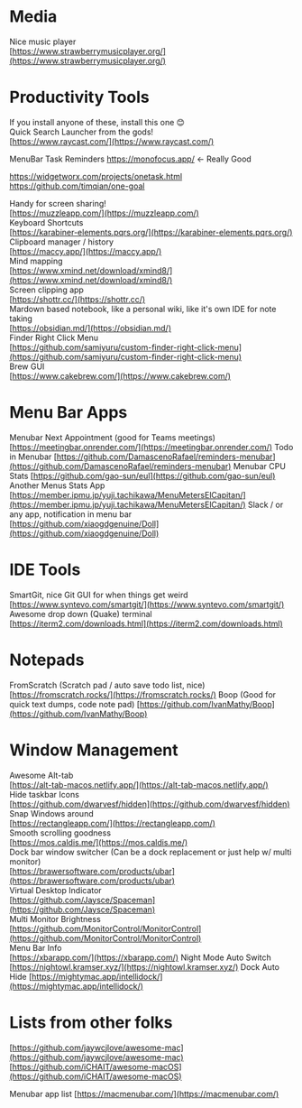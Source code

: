 # Media
Nice music player  
[https://www.strawberrymusicplayer.org/](https://www.strawberrymusicplayer.org/)  

# Productivity Tools
If you install anyone of these, install this one 😊  
Quick Search Launcher from the gods!  
[https://www.raycast.com/](https://www.raycast.com/)

MenuBar Task Reminders
https://monofocus.app/ <- Really Good

https://widgetworx.com/projects/onetask.html
https://github.com/timqian/one-goal

Handy for screen sharing!  
[https://muzzleapp.com/](https://muzzleapp.com/)  
Keyboard Shortcuts  
[https://karabiner-elements.pqrs.org/](https://karabiner-elements.pqrs.org/)  
Clipboard manager / history  
[https://maccy.app/](https://maccy.app/)  
Mind mapping  
[https://www.xmind.net/download/xmind8/](https://www.xmind.net/download/xmind8/)  
Screen clipping app  
[https://shottr.cc/](https://shottr.cc/)  
Mardown based notebook, like a personal wiki, like it's own IDE for note taking  
[https://obsidian.md/](https://obsidian.md/)  
Finder Right Click Menu  
[https://github.com/samiyuru/custom-finder-right-click-menu](https://github.com/samiyuru/custom-finder-right-click-menu)  
Brew GUI  
[https://www.cakebrew.com/](https://www.cakebrew.com/)  

# Menu Bar Apps
Menubar Next Appointment (good for Teams meetings)
[https://meetingbar.onrender.com/](https://meetingbar.onrender.com/)
Todo in Menubar
[https://github.com/DamascenoRafael/reminders-menubar](https://github.com/DamascenoRafael/reminders-menubar)
Menubar CPU Stats
[https://github.com/gao-sun/eul](https://github.com/gao-sun/eul)
Another Menus Stats App
[https://member.ipmu.jp/yuji.tachikawa/MenuMetersElCapitan/](https://member.ipmu.jp/yuji.tachikawa/MenuMetersElCapitan/)
Slack / or any app, notification in menu bar  
[https://github.com/xiaogdgenuine/Doll](https://github.com/xiaogdgenuine/Doll)  


# IDE Tools 
SmartGit, nice Git GUI for when things get weird
[https://www.syntevo.com/smartgit/](https://www.syntevo.com/smartgit/)
Awesome drop down (Quake) terminal  
[https://iterm2.com/downloads.html](https://iterm2.com/downloads.html)  

# Notepads
FromScratch (Scratch pad / auto save todo list, nice)
[https://fromscratch.rocks/](https://fromscratch.rocks/)
Boop (Good for quick text dumps, code note pad)
[https://github.com/IvanMathy/Boop](https://github.com/IvanMathy/Boop)


# Window Management
Awesome Alt-tab  
[https://alt-tab-macos.netlify.app/](https://alt-tab-macos.netlify.app/)  
Hide taskbar Icons  
[https://github.com/dwarvesf/hidden](https://github.com/dwarvesf/hidden)  
Snap Windows around  
[https://rectangleapp.com/](https://rectangleapp.com/)  
Smooth scrolling goodness  
[https://mos.caldis.me/](https://mos.caldis.me/)  
Dock bar window switcher (Can be a dock replacement or just help w/ multi monitor)  
[https://brawersoftware.com/products/ubar](https://brawersoftware.com/products/ubar)  
Virtual Desktop Indicator  
[https://github.com/Jaysce/Spaceman](https://github.com/Jaysce/Spaceman)  
Multi Monitor Brightness  
[https://github.com/MonitorControl/MonitorControl](https://github.com/MonitorControl/MonitorControl)  
Menu Bar Info  
[https://xbarapp.com/](https://xbarapp.com/)
Night Mode Auto Switch
[https://nightowl.kramser.xyz/](https://nightowl.kramser.xyz/)
Dock Auto Hide
[https://mightymac.app/intellidock/](https://mightymac.app/intellidock/)

  
# Lists from other folks  
[https://github.com/jaywcjlove/awesome-mac](https://github.com/jaywcjlove/awesome-mac)  
[https://github.com/iCHAIT/awesome-macOS](https://github.com/iCHAIT/awesome-macOS)

Menubar app list
[https://macmenubar.com/](https://macmenubar.com/)
